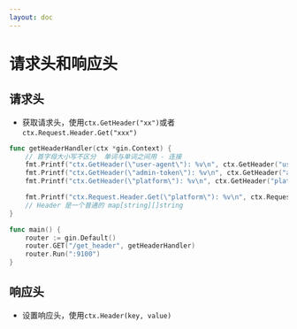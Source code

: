 ```yaml
---
layout: doc
---
```


# 请求头和响应头

## 请求头

- 获取请求头，使用`ctx.GetHeader("xx")`或者`ctx.Request.Header.Get("xxx")`

```Go
func getHeaderHandler(ctx *gin.Context) {
	// 首字母大小写不区分  单词与单词之间用 - 连接
	fmt.Printf("ctx.GetHeader(\"user-agent\"): %v\n", ctx.GetHeader("user-agent"))
	fmt.Printf("ctx.GetHeader(\"admin-token\"): %v\n", ctx.GetHeader("admin-token"))
	fmt.Printf("ctx.GetHeader(\"platform\"): %v\n", ctx.GetHeader("platform"))

	fmt.Printf("ctx.Request.Header.Get(\"platform\"): %v\n", ctx.Request.Header.Get("platform"))
	// Header 是一个普通的 map[string][]string
}

func main() {
	router := gin.Default()
	router.GET("/get_header", getHeaderHandler)
	router.Run(":9100")
}
```

## 响应头

- 设置响应头，使用`ctx.Header(key, value)`
